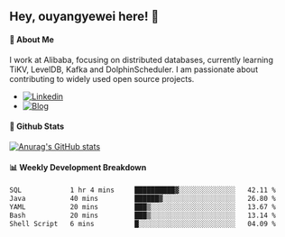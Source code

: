 ## Hey, ouyangyewei here! :wave:

#### :rocket: About Me
I work at Alibaba, focusing on distributed databases, currently learning TiKV, LevelDB, Kafka and DolphinScheduler. I am passionate about contributing to widely used open source projects.

- [![Linkedin](https://img.shields.io/badge/LinkedIn-ouyangyewei-blue)](https://www.linkedin.com/in/ouyangyewei/)
- [![Blog](https://img.shields.io/badge/Blog-yeweiouyang-orange)](https://blog.csdn.net/yeweiouyang)

#### :star2: Github Stats
[![Anurag's GitHub stats](https://github-readme-stats.vercel.app/api?username=ouyangyewei&show_icons=true&cache_seconds=3600&theme=tokyonight)](https://github.com/anuraghazra/github-readme-stats)

#### :bar_chart: Weekly Development Breakdown
<!--START_SECTION:waka-->

```txt
SQL            1 hr 4 mins     ██████████▓░░░░░░░░░░░░░░   42.11 %
Java           40 mins         ██████▓░░░░░░░░░░░░░░░░░░   26.80 %
YAML           20 mins         ███▒░░░░░░░░░░░░░░░░░░░░░   13.67 %
Bash           20 mins         ███▒░░░░░░░░░░░░░░░░░░░░░   13.14 %
Shell Script   6 mins          █░░░░░░░░░░░░░░░░░░░░░░░░   04.09 %
```

<!--END_SECTION:waka-->

